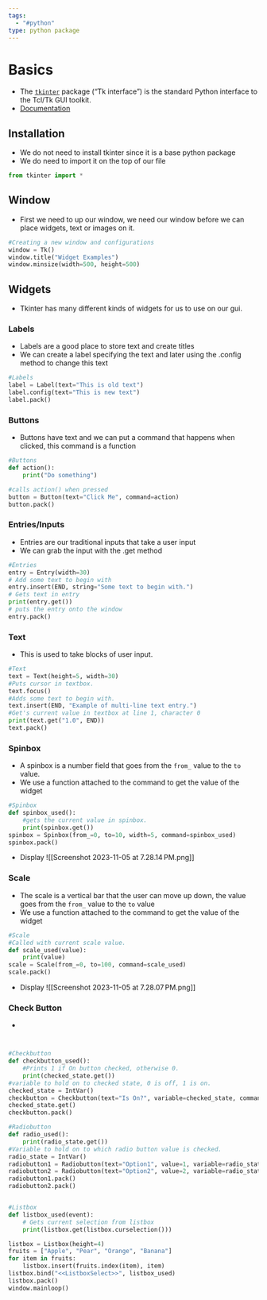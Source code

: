 ```yaml
---
tags:
  - "#python"
type: python package
---
```

# Basics
- The [`tkinter`](https://docs.python.org/3/library/tkinter.html#module-tkinter "tkinter: Interface to Tcl/Tk for graphical user interfaces") package (“Tk interface”) is the standard Python interface to the Tcl/Tk GUI toolkit. 
- [Documentation](https://docs.python.org/3/library/tkinter.html)
## Installation
- We do not need to install tkinter since it is a base python package
- We do need to import it on the top of our file
```python
from tkinter import *
```

## Window
- First we need to up our window, we need our window before we can place widgets, text or images on it.
```python
#Creating a new window and configurations
window = Tk()
window.title("Widget Examples")
window.minsize(width=500, height=500)
```

## Widgets
- Tkinter has many different kinds of widgets for us to use on our gui.

### Labels
- Labels are a good place to store text and create titles
- We can create a label specifying the text and later using the .config method to change this text
```python
#Labels
label = Label(text="This is old text")
label.config(text="This is new text")
label.pack()
```

### Buttons
- Buttons have text and we can put a command that happens when clicked, this command is a function
```python
#Buttons
def action():
    print("Do something")

#calls action() when pressed
button = Button(text="Click Me", command=action)
button.pack()
```

### Entries/Inputs
- Entries are our traditional inputs that take a user input
- We can grab the input with the .get method
```python
#Entries
entry = Entry(width=30)
# Add some text to begin with
entry.insert(END, string="Some text to begin with.")
# Gets text in entry
print(entry.get())
# puts the entry onto the window
entry.pack()
```

### Text
- This is used to take blocks of user input.
```python
#Text
text = Text(height=5, width=30)
#Puts cursor in textbox.
text.focus()
#Adds some text to begin with.
text.insert(END, "Example of multi-line text entry.")
#Get's current value in textbox at line 1, character 0
print(text.get("1.0", END))
text.pack()
```
### Spinbox
- A spinbox is a number field that goes from the `from_` value to the `to` value. 
- We use a function attached to the command to get the value of the widget
```python
#Spinbox
def spinbox_used():
    #gets the current value in spinbox.
    print(spinbox.get())
spinbox = Spinbox(from_=0, to=10, width=5, command=spinbox_used)
spinbox.pack()
```
- Display
![[Screenshot 2023-11-05 at 7.28.14 PM.png]]
### Scale
- The scale is a vertical bar that the user can move up down, the value goes from the `from_` value to the `to` value
- We use a function attached to the command to get the value of the widget
```python
#Scale
#Called with current scale value.
def scale_used(value):
    print(value)
scale = Scale(from_=0, to=100, command=scale_used)
scale.pack()
```
- Display
![[Screenshot 2023-11-05 at 7.28.07 PM.png]]
### Check Button
- 

```python


#Checkbutton
def checkbutton_used():
    #Prints 1 if On button checked, otherwise 0.
    print(checked_state.get())
#variable to hold on to checked state, 0 is off, 1 is on.
checked_state = IntVar()
checkbutton = Checkbutton(text="Is On?", variable=checked_state, command=checkbutton_used)
checked_state.get()
checkbutton.pack()

#Radiobutton
def radio_used():
    print(radio_state.get())
#Variable to hold on to which radio button value is checked.
radio_state = IntVar()
radiobutton1 = Radiobutton(text="Option1", value=1, variable=radio_state, command=radio_used)
radiobutton2 = Radiobutton(text="Option2", value=2, variable=radio_state, command=radio_used)
radiobutton1.pack()
radiobutton2.pack()


#Listbox
def listbox_used(event):
    # Gets current selection from listbox
    print(listbox.get(listbox.curselection()))

listbox = Listbox(height=4)
fruits = ["Apple", "Pear", "Orange", "Banana"]
for item in fruits:
    listbox.insert(fruits.index(item), item)
listbox.bind("<<ListboxSelect>>", listbox_used)
listbox.pack()
window.mainloop()


```